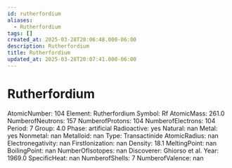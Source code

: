 ```yaml
---
id: rutherfordium
aliases:
  - Rutherfordium
tags: []
created_at: 2025-03-28T20:06:48.000-06:00
description: Rutherfordium
title: Rutherfordium
updated_at: 2025-03-28T20:07:41.000-06:00
---
```


# Rutherfordium
AtomicNumber: 104
Element: Rutherfordium
Symbol: Rf
AtomicMass: 261.0
NumberofNeutrons: 157
NumberofProtons: 104
NumberofElectrons: 104
Period: 7
Group: 4.0
Phase: artificial
Radioactive: yes
Natural: nan
Metal: yes
Nonmetal: nan
Metalloid: nan
Type: Transactinide
AtomicRadius: nan
Electronegativity: nan
FirstIonization: nan
Density: 18.1
MeltingPoint: nan
BoilingPoint: nan
NumberOfIsotopes: nan
Discoverer: Ghiorso et al.
Year: 1969.0
SpecificHeat: nan
NumberofShells: 7
NumberofValence: nan
